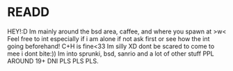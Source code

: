 # READD
HEY!:D  Im mainly around the bsd area, caffee, and where you spawn at >w&lt; Feel free to int especially if i am alone if not ask first or see how the int going beforehand! C+H is fine&lt;33 Im silly XD dont be scared to come to mee i dont bite:)) Im into sprunki, bsd, sanrio and a lot of other stuff PPL AROUND 19+ DNI PLS PLS PLS. 
